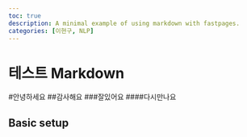 ```yaml
---
toc: true
description: A minimal example of using markdown with fastpages.
categories: [이현구, NLP]
---
```


# 테스트 Markdown

#안녕하세요
##감사해요
###잘있어요
####다시만나요

## Basic setup